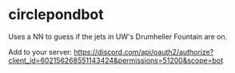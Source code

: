 # circlepondbot
Uses a NN to guess if the jets in UW's Drumheller Fountain are on.

Add to your server: https://discord.com/api/oauth2/authorize?client_id=602156268551143424&permissions=51200&scope=bot
